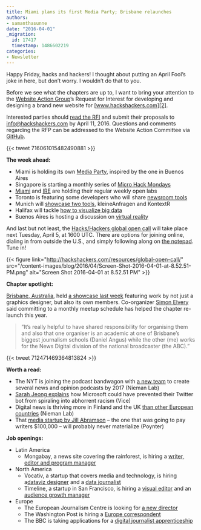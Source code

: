 ```yaml
---
title: Miami plans its first Media Party; Brisbane relaunches
authors:
- samanthasunne
date: "2016-04-01"
_migration:
  id: 17417
  timestamp: 1486602219
categories:
- Newsletter
---
```


Happy Friday, hacks and hackers! I thought about putting an April Fool’s joke in here, but don’t worry. I wouldn’t do that to you.

Before we see what the chapters are up to, I want to bring your attention to the [Website Action Group][1]’s Request for Interest for developing and designing a brand new website for [www.hackshackers.com][2].

Interested parties should [read the RFI][3] and submit their proposals to <info@hackshackers.com> by April 11, 2016. Questions and comments regarding the RFP can be addressed to the Website Action Committee via [GitHub][4].

{{< tweet 716061015482490881 >}}

**The week ahead:**

  * Miami is holding its own [Media Party][5], inspired by the one in Buenos Aires
  * Singapore is starting a monthly series of [Micro Hack Mondays][6]
  * [Miami][7] and [IRE][8] are holding their regular weekly open labs
  * Toronto is featuring some developers who will share [newsroom tools][9]
  * Munich will [showcase two tools][10], kleineAnfragen and KontextR
  * Halifax will tackle [how to visualize big data][11]
  * Buenos Aires is hosting a discussion on [virtual reality][12]

And last but not least, the [Hacks/Hackers global open call][13] will take place next Tuesday, April 5, at 1600 UTC. There are options for joining online, dialing in from outside the U.S., and simply following along on [the notepad][14]. Tune in!

{{< figure link="http://hackshackers.com/resources/global-open-call/" src="/content-images/blog/2016/04/Screen-Shot-2016-04-01-at-8.52.51-PM.png" alt="Screen Shot 2016-04-01 at 8.52.51 PM" >}}

**Chapter spotlight:**

[Brisbane, Australia][15], held [a showcase last week][16] featuring work by not just a graphics designer, but also its own members. Co-organizer [Simon Elvery][17] said committing to a monthly meetup schedule has helped the chapter re-launch this year.

> ”It&#8217;s really helpful to have shared responsibility for organising them and also that one organiser is an academic at one of Brisbane&#8217;s biggest journalism schools (Daniel Angus) while the other (me) works for the News Digital division of the national broadcaster (the ABC).”

{{< tweet 712471469364813824 >}}

**Worth a read:**

  * The NYT is joining the podcast bandwagon with [a new team][18] to create several news and opinion podcasts by 2017 (Nieman Lab)
  * [Sarah Jeong explains][19] how Microsoft could have prevented their Twitter bot from spiraling into abhorrent racism (Vice)
  * Digital news is thriving more in Finland and the UK [than other European countries][20] (Nieman Lab)
  * That [media startup by Jill Abramson][21] &#8211; the one that was going to pay writers $100,000 &#8211; will probably never materialize (Poynter)

**Job openings:**

  * Latin America 
      * Mongabay, a news site covering the rainforest, is hiring a [writer, editor and program manager][22]
  * North America 
      * Vocativ, a startup that covers media and technology, is hiring a[dataviz designer][23] and a [data journalist][24]
      * Timeline, a startup in San Francisco, is hiring a [visual editor][25] and an [audience growth manager][26]
  * Europe 
      * The European Journalism Centre is looking for [a new director][27]
      * The Washington Post is hiring a [Europe correspondent][28]
      * The BBC is taking applications for a [digital journalist apprenticeship][29]

 [1]: https://github.com/hackshackers/action-group-website
 [2]: http://www.hackshackers.com
 [3]: https://docs.google.com/document/d/1P4YfJrcTo9rA1UbcLDXI2QpdcndfquqNDFAFO0c51M0/edit
 [4]: https://github.com/hackshackers/action-group-website/issues
 [5]: http://www.meetup.com/Hacks-Hackers-Miami/events/229684852/
 [6]: http://www.meetup.com/Hacks-Hackers-Singapore/events/226310426/
 [7]: http://www.meetup.com/Hacks-Hackers-Miami/
 [8]: http://www.meetup.com/hackshackersIRE/
 [9]: http://www.meetup.com/Hacks-Hackers-Toronto/events/229576055/
 [10]: http://www.meetup.com/Hacks-Hackers-Munchen/events/229316133/
 [11]: http://www.meetup.com/Hacks-Hackers-HFX/events/229969734/
 [12]: http://www.meetup.com/HacksHackersBA/events/229931864/
 [13]: http://hackshackers.com/resources/global-open-call/
 [14]: http://etherpad.io/p/Hacks-Hackers_Global_Open_Call-4-5-16
 [15]: http://www.meetup.com/Hacks-Hackers-Brisbane/
 [16]: http://www.meetup.com/Hacks-Hackers-Brisbane/events/228720216/
 [17]: https://twitter.com/drzax
 [18]: http://www.niemanlab.org/2016/03/from-nieman-reports-the-four-kinds-of-people-you-meet-in-newsrooms-going-digital/
 [19]: http://motherboard.vice.com/read/how-to-make-a-not-racist-bot
 [20]: http://www.niemanlab.org/2016/03/in-the-u-k-and-finland-public-media-is-thriving-on-digital-in-other-european-countries-not-so-much/
 [21]: http://www.poynter.org/2016/jill-abramsons-longform-journalism-venture-with-steve-brill-is-on-hold-for-now/403812/
 [22]: http://hackshackers.us1.list-manage1.com/track/click?u=c56f2e53d5ed6ef87f8aaa75c&id=7e4aef1d4a&e=1b35b85d7d
 [23]: http://hackshackers.us1.list-manage.com/track/click?u=c56f2e53d5ed6ef87f8aaa75c&id=b66d50939f&e=1b35b85d7d
 [24]: http://hackshackers.us1.list-manage1.com/track/click?u=c56f2e53d5ed6ef87f8aaa75c&id=920b61a183&e=1b35b85d7d
 [25]: http://hackshackers.us1.list-manage.com/track/click?u=c56f2e53d5ed6ef87f8aaa75c&id=ce62e32db9&e=1b35b85d7d
 [26]: http://hackshackers.us1.list-manage1.com/track/click?u=c56f2e53d5ed6ef87f8aaa75c&id=3d4ce5f416&e=1b35b85d7d
 [27]: http://hackshackers.us1.list-manage.com/track/click?u=c56f2e53d5ed6ef87f8aaa75c&id=0269e464d6&e=1b35b85d7d
 [28]: http://hackshackers.us1.list-manage1.com/track/click?u=c56f2e53d5ed6ef87f8aaa75c&id=8c9f2f2085&e=1b35b85d7d
 [29]: http://hackshackers.us1.list-manage.com/track/click?u=c56f2e53d5ed6ef87f8aaa75c&id=a8e177844b&e=1b35b85d7d